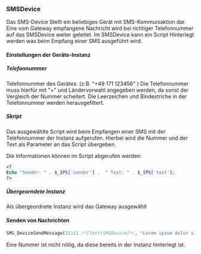 ### SMSDevice

Das SMS-Device Stellt ein beliebiges Gerät mit SMS-Kommuniaktion dar. Eine vom Gateway empfangene Nachricht wird bei richtiger Telefonnummer auf das SMSDevice weiter geleitet. 
Im SMSDevice kann ein Script Hinterlegt werden was beim Empfang einer SMS ausgeführt wird. 


#### Einstellungen der Geräte-Instanz

##### Telefonnummer
Telefonnummer des Gerätes. (z.B. "+49 171 123456" )
Die Telefonnummer muss hierfür mit "+" und Ländervorwahl angegeben werden, da sonst der Vergleich der Nummer scheitert.
Die Leerzeichen und Bindestriche in der Telefonnummer werden herausgefiltert.

##### Skript
Das ausgewählte Script wird beim Empfangen einer SMS mit der Telefonnummer der Instanz aufgerufen. Hierbei wird die Nummer und der Text als Parameter an das Script übergeben. 


Die Informationen können im Script abgerufen werden: 
```php
<?
Echo "Sender: " . $_IPS['sender'] .  " Text: " . $_IPS['text'];
?>
```


##### Übergeorndete Instanz
Als übergeordnete Instanz wird das Gateway ausgewählt 


 

#### Senden von Nachrichten
```php
SMS_DeviceSendMessage(11111 /*[Test\SMSDevice]*/, "Lorem ipsum dolor sit amet");
```
Eine Nummer ist nicht nötig, da diese bereits in der Instanz hinterlegt ist.

